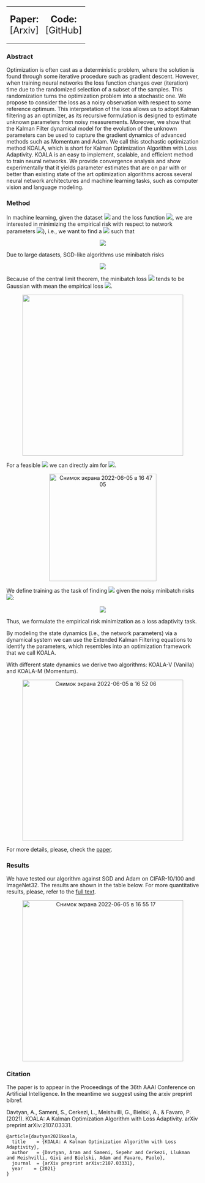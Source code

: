 <table align="center">
  <tr>
    <td>
      <p align="center">
        <b style="font-size: 24px">Paper:</b><br>
        <a href="https://arxiv.org/abs/2107.03331" style="font-size: 24px; text-decoration: none">[Arxiv]</a>
      </p>
    </td>
    <td>
      <p align="center">
        <b style="font-size: 24px">Code:</b><br>
        <a href="https://github.com/Araachie/koala" style="font-size: 24px; text-decoration: none">[GitHub]</a>
      </p>
    </td>
  </tr>
</table>

### Abstract

Optimization is often cast as a deterministic problem, where the solution is found through some iterative procedure such as gradient descent. However, when training neural networks the loss function changes over (iteration) time due to the randomized selection of a subset of the samples. This randomization turns the optimization problem into a stochastic one. We propose to consider the loss as a noisy observation with respect to some reference optimum. This interpretation of the loss allows us to adopt Kalman filtering as an optimizer, as its recursive formulation is designed to estimate unknown parameters from noisy measurements. Moreover, we show that the Kalman Filter dynamical model for the evolution of the unknown parameters can be used to capture the gradient dynamics of advanced methods such as Momentum and Adam. We call this stochastic optimization method KOALA, which is short for Kalman Optimization Algorithm with Loss Adaptivity. KOALA is an easy to implement, scalable, and efficient method to train neural networks. We provide convergence analysis and show experimentally that it yields parameter estimates that are on par with or better than existing state of the art optimization algorithms across several neural network architectures and machine learning tasks, such as computer vision and language modeling.

### Method

In machine learning, given the dataset ![](https://latex.codecogs.com/svg.image?\xi_i,&space;i=1\dots&space;m) and the loss function ![](https://latex.codecogs.com/svg.image?l(\xi;&space;x)), we are interested in minimizing the empirical risk with respect to network parameters ![](https://latex.codecogs.com/svg.image?x)), i.e., we want to find a ![](https://latex.codecogs.com/svg.image?\hat&space;x) such that

<p align="center">
<img src="https://latex.codecogs.com/svg.image?\hat&space;L(\hat&space;x)=\min_{x}\hat&space;L(x),\quad\text{where}\quad\hat&space;L=\frac{1}{m}\sum_{i=1}^m&space;l(\xi_i;&space;x).">
</p>
  
Due to large datasets, SGD-like algorithms use minibatch risks

<p align="center">
<img src="https://latex.codecogs.com/svg.image?\hat&space;L_k(x)=\frac{1}{|S_k|}\sum_{i\in&space;S_k}l(\xi_i;&space;x).">
</p>
  
Because of the central limit theorem, the minibatch loss ![](https://latex.codecogs.com/svg.image?\hat&space;L_k) tends to be Gaussian with mean the empirical loss ![](https://latex.codecogs.com/svg.image?\hat&space;L).

<p align="center">
<img width="420" src="https://user-images.githubusercontent.com/32042066/172056228-288c8da2-ca40-4d3e-94ff-3bc5f4d9c041.png">
</p>
  
For a feasible ![](https://latex.codecogs.com/svg.image?\hat&space;L^{\text{target}}) we can directly aim for ![](https://latex.codecogs.com/svg.image?\hat&space;L^{\text{target}}=\hat&space;L(\hat&space;x)).

<p align="center">
<img width="280" alt="Снимок экрана 2022-06-05 в 16 47 05" src="https://user-images.githubusercontent.com/32042066/172056265-f9351642-d4e7-41b1-b11b-2652acfcccd9.png">
</p>

We define training as the task of finding ![](https://latex.codecogs.com/svg.image?x_k) given the noisy minibatch risks ![](https://latex.codecogs.com/svg.image?\hat&space;L_k):

<p align="center">
<img src="https://latex.codecogs.com/svg.image?\hat&space;L_k(x_k)=\hat&space;L^{\text{target}}-v_k.">
</p>

Thus, we formulate the empirical risk minimization as a loss adaptivity task.

By modeling the state dynamics (i.e., the network parameters) via a dynamical
system we can use the Extended Kalman Filtering equations to identify the parameters, which resembles into an optimization framework that we call KOALA.

With different state dynamics we derive two algorithms: KOALA-V (Vanilla) and KOALA-M (Momentum).

<p align="center">
<img width="420" alt="Снимок экрана 2022-06-05 в 16 52 06" src="https://user-images.githubusercontent.com/32042066/172056519-bd0f35e0-e7a3-4408-b341-fbd4de3f43c2.png">
</p>
  
For more details, please, check the <a href="https://arxiv.org/abs/2107.03331">paper</a>.

### Results

We have tested our algorithm against SGD and Adam on CIFAR-10/100 and ImageNet32. The results are shown in the table below. For more quantitative results, please, refer to the <a href="https://arxiv.org/abs/2107.03331">full text</a>.

<p align="center">
<img width="420" alt="Снимок экрана 2022-06-05 в 16 55 17" src="https://user-images.githubusercontent.com/32042066/172056675-55715b81-bfda-4d1b-9d8e-b5a65b3d9110.png">
</p>

### Citation

The paper is to appear in the Proceedings of the 36th AAAI Conference on Artificial Intelligence. In the meantime we suggest using the arxiv preprint bibref.

Davtyan, A., Sameni, S., Cerkezi, L., Meishvilli, G., Bielski, A., & Favaro, P. (2021). KOALA: A Kalman Optimization Algorithm with Loss Adaptivity. arXiv preprint arXiv:2107.03331.

    @article{davtyan2021koala,
      title    = {KOALA: A Kalman Optimization Algorithm with Loss Adaptivity},
      author   = {Davtyan, Aram and Sameni, Sepehr and Cerkezi, Llukman and Meishvilli, Givi and Bielski, Adam and Favaro, Paolo},
      journal  = {arXiv preprint arXiv:2107.03331},
      year    = {2021}
    }
